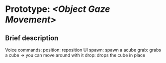 # Prototype: *\<Object Gaze Movement\>*
## Brief description
Voice commands:
position: reposition UI
spawn: spawn a acube
grab: grabs a cube -> you can move around with it
drop: drops the cube in place